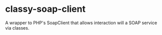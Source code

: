 classy-soap-client
==================

A wrapper to PHP's SoapClient that allows interaction will a SOAP service via classes.
